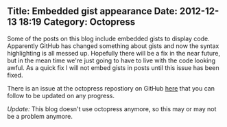 Title: Embedded gist appearance
Date: 2012-12-13 18:19
Category: Octopress
---

Some of the posts on this blog include embedded gists to display code.
Apparently GitHub has changed something about gists and now the syntax
highlighting is all messed up.  Hopefully there will be a fix in the 
near future, but in the mean time we're just going to have
to live with the code looking awful.  As a quick fix I will not embed
gists in posts until this issue has been fixed.

There is an issue at the octopress repostiory on GitHub
[here](https://github.com/imathis/octopress/issues/847) that you can follow
to be updated on any progress.

*Update:* This blog doesn't use octopress anymore, so this may or may not 
be a problem anymore.
